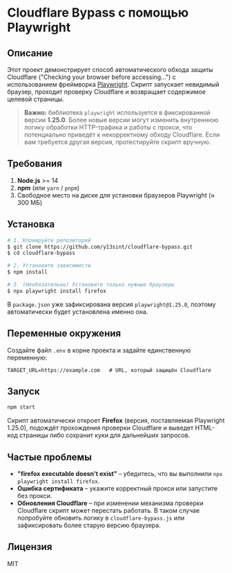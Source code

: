 # Cloudflare Bypass с помощью Playwright

## Описание
Этот проект демонстрирует способ автоматического обхода защиты Cloudflare ("Checking your browser before accessing…") c использованием фреймворка [Playwright](https://playwright.dev/). Скрипт запускает невидимый браузер, проходит проверку Cloudflare и возвращает содержимое целевой страницы.

> **Важно:** библиотека `playwright` используется в фиксированной версии **1.25.0**. Более новые версии могут изменить внутреннюю логику обработки HTTP-трафика и работы с прокси, что потенциально приведёт к некорректному обходу Cloudflare. Если вам требуется другая версия, протестируйте скрипт вручную.

## Требования
1. **Node.js** >= 14
2. **npm** (или `yarn` / `pnpm`)
3. Свободное место на диске для установки браузеров Playwright (≈ 300 МБ)

## Установка
```bash
# 1. Клонируйте репозиторий
$ git clone https://github.com/y13sint/cloudflare-bypass.git
$ cd cloudflare-bypass

# 2. Установите зависимости
$ npm install

# 3. (Необязательно) Установите только нужные браузеры
$ npx playwright install firefox
```
В `package.json` уже зафиксирована версия `playwright@1.25.0`, поэтому автоматически будет установлена именно она.

## Переменные окружения
Создайте файл `.env` в корне проекта и задайте единственную переменную:
```env
TARGET_URL=https://example.com   # URL, который защищён Cloudflare
```

## Запуск
```bash
npm start
```
Скрипт автоматически откроет **Firefox** (версия, поставляемая Playwright 1.25.0), подождёт прохождения проверки Cloudflare и выведет HTML-код страницы либо сохранит куки для дальнейших запросов.

## Частые проблемы
* **"firefox executable doesn't exist"** – убедитесь, что вы выполнили `npx playwright install firefox`.
* **Ошибка сертификата** – укажите корректный прокси или запустите без прокси.
* **Обновления Cloudflare** – при изменении механизма проверки Cloudflare скрипт может перестать работать. В таком случае попробуйте обновить логику в `cloudflare-bypass.js` или зафиксировать более старую версию браузера.

## Лицензия
MIT
